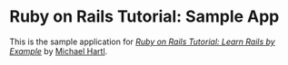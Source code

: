 # Ruby on Rails Tutorial: Sample App

This is the sample application for [*Ruby on Rails Tutorial: Learn Rails by Example*](http://railstutorial.org/) by [Michael Hartl](http://michaelhartl.com/).